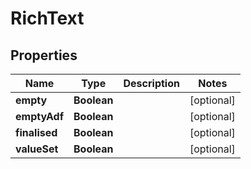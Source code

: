 # RichText

## Properties
Name | Type | Description | Notes
------------ | ------------- | ------------- | -------------
**empty** | **Boolean** |  |  [optional]
**emptyAdf** | **Boolean** |  |  [optional]
**finalised** | **Boolean** |  |  [optional]
**valueSet** | **Boolean** |  |  [optional]
